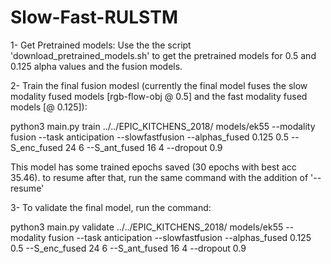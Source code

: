 # Slow-Fast-RULSTM

1- Get Pretrained models:
  Use the the script 'download_pretrained_models.sh' to get the pretrained models for 0.5 and 0.125 alpha values and the fusion models.

2- Train the final fusion modesl (currently the final model fuses the slow modality fused models [rgb-flow-obj @ 0.5] and the fast modality fused models [@ 0.125]):

python3 main.py train ../../EPIC_KITCHENS_2018/ models/ek55 --modality fusion --task anticipation --slowfastfusion --alphas_fused 0.125 0.5 --S_enc_fused 24 6 --S_ant_fused 16 4 --dropout 0.9

This model has some trained epochs saved (30 epochs with best acc 35.46). to resume after that, run the same command with the addition of '--resume'

3- To validate the final model, run the command:

python3 main.py validate ../../EPIC_KITCHENS_2018/ models/ek55 --modality fusion --task anticipation --slowfastfusion --alphas_fused 0.125 0.5 --S_enc_fused 24 6 --S_ant_fused 16 4 --dropout 0.9
